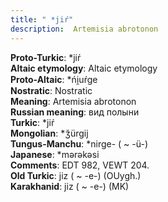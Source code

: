 ```yaml
---
title: " *jiŕ"
description:  Artemisia abrotonon
---
```


<strong>Proto-Turkic</strong>:  *jiŕ<br>
<strong>Altaic etymology</strong>:  Altaic etymology<br>
<strong> Proto-Altaic</strong>:  *ńi̯uŕge<br>
<strong>Nostratic</strong>:  Nostratic<br>
<strong>Meaning</strong>:  Artemisia abrotonon<br>
<strong>Russian meaning</strong>:  вид полыни<br>
<strong>Turkic</strong>:  *jiŕ<br>
<strong>Mongolian</strong>:  *ǯürgij<br>
<strong>Tungus-Manchu</strong>:  *nirge- ( ~ -ü-)<br>
<strong>Japanese</strong>:  *mǝrǝkǝsi<br>
<strong>Comments</strong>:  EDT 982, VEWT 204.<br>
<strong>Old Turkic</strong>:  jiz ( ~ -e-) (OUygh.)<br>
<strong>Karakhanid</strong>:  jiz ( ~ -e-) (MK)<br>


